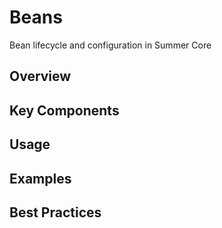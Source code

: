 # Beans

Bean lifecycle and configuration in Summer Core

## Overview

## Key Components

## Usage

## Examples

## Best Practices
